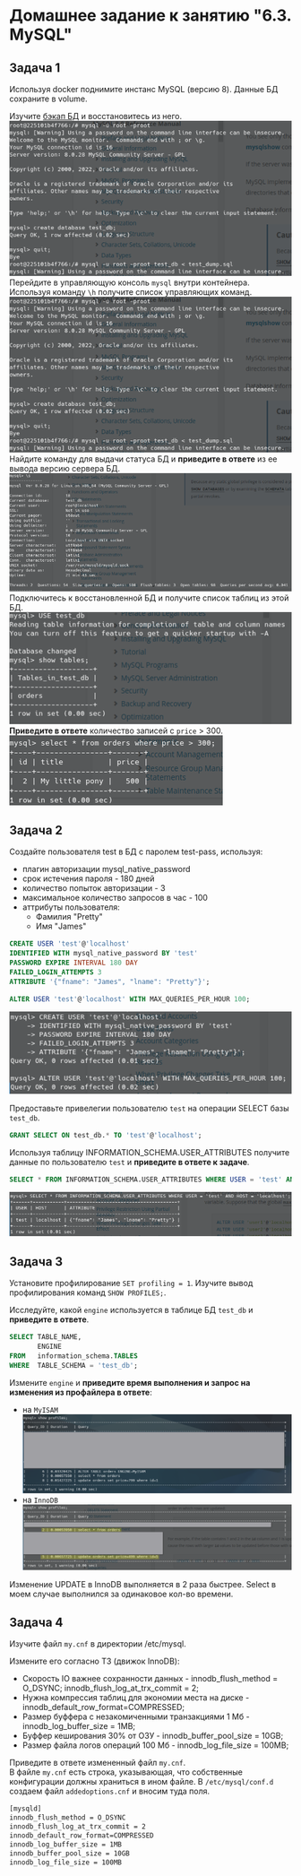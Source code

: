 # Домашнее задание к занятию "6.3. MySQL"

## Задача 1

Используя docker поднимите инстанс MySQL (версию 8). Данные БД сохраните в volume.

Изучите [бэкап БД](https://github.com/netology-code/virt-homeworks/tree/master/06-db-03-mysql/test_data) и 
восстановитесь из него.  
![taskrestore!](/24_Lesson_06-db-03-mysql/images/taskrestoredb.png)  
Перейдите в управляющую консоль `mysql` внутри контейнера.
Используя команду `\h` получите список управляющих команд.  
![taskrestoredb!](/24_Lesson_06-db-03-mysql/images/taskrestoredb.png)    
Найдите команду для выдачи статуса БД и **приведите в ответе** из ее вывода версию сервера БД.  
![taskstatus!](/24_Lesson_06-db-03-mysql/images/taskstatus.png)    
Подключитесь к восстановленной БД и получите список таблиц из этой БД.  
![taskshwotables!](/24_Lesson_06-db-03-mysql/images/showtables.png)  
**Приведите в ответе** количество записей с `price` > 300.  
![taskselect!](/24_Lesson_06-db-03-mysql/images/taskselect.png)   


## Задача 2

Создайте пользователя test в БД c паролем test-pass, используя:
- плагин авторизации mysql_native_password
- срок истечения пароля - 180 дней 
- количество попыток авторизации - 3 
- максимальное количество запросов в час - 100
- аттрибуты пользователя:
    - Фамилия "Pretty"
    - Имя "James"

```sql
CREATE USER 'test'@'localhost' 
IDENTIFIED WITH mysql_native_password BY 'test' 
PASSWORD EXPIRE INTERVAL 180 DAY 
FAILED_LOGIN_ATTEMPTS 3 
ATTRIBUTE '{"fname": "James", "lname": "Pretty"}';
```
```sql
ALTER USER 'test'@'localhost' WITH MAX_QUERIES_PER_HOUR 100;
```  
![taskuser!](/24_Lesson_06-db-03-mysql/images/taskuser.png)  

Предоставьте привелегии пользователю `test` на операции SELECT базы `test_db`.
```sql
GRANT SELECT ON test_db.* TO 'test'@'localhost';
```
Используя таблицу INFORMATION_SCHEMA.USER_ATTRIBUTES получите данные по пользователю `test` и 
**приведите в ответе к задаче**.
```sql
SELECT * FROM INFORMATION_SCHEMA.USER_ATTRIBUTES WHERE USER = 'test' AND HOST = 'localhost';
```
![taskattr!](/24_Lesson_06-db-03-mysql/images/taskattr.png)  

## Задача 3
Установите профилирование `SET profiling = 1`.
Изучите вывод профилирования команд `SHOW PROFILES;`.

Исследуйте, какой `engine` используется в таблице БД `test_db` и **приведите в ответе**.
```sql
SELECT TABLE_NAME,
       ENGINE
FROM   information_schema.TABLES
WHERE  TABLE_SCHEMA = 'test_db';
```
Измените `engine` и **приведите время выполнения и запрос на изменения из профайлера в ответе**:
- на `MyISAM`  
![taskmyisambenchmark!](/24_Lesson_06-db-03-mysql/images/taskmyisambenchmark.png)  
- на `InnoDB`  
![taskinnobenchmark!](/24_Lesson_06-db-03-mysql/images/taskinnobenchmark.png)  

Изменение UPDATE в InnoDB выполняется в 2 раза быстрее. Select в моем случае выполнился за одинаковое кол-во времени.
## Задача 4 

Изучите файл `my.cnf` в директории /etc/mysql.

Измените его согласно ТЗ (движок InnoDB):
- Скорость IO важнее сохранности данных - innodb_flush_method = O_DSYNC; innodb_flush_log_at_trx_commit = 2;
- Нужна компрессия таблиц для экономии места на диске - innodb_default_row_format=COMPRESSED;
- Размер буффера с незакомиченными транзакциями 1 Мб - innodb_log_buffer_size = 1MB;
- Буффер кеширования 30% от ОЗУ - innodb_buffer_pool_size = 10GB;
- Размер файла логов операций 100 Мб - innodb_log_file_size = 100MB;

Приведите в ответе измененный файл `my.cnf`.  
В файле `my.cnf` есть строка, указывающая, что собственные конфигурации должны храниться в ином файле. 
В `/etc/mysql/conf.d` создаем файл `addedoptions.cnf` и вносим туда поля.
```commandline
[mysqld]
innodb_flush_method = O_DSYNC
innodb_flush_log_at_trx_commit = 2
innodb_default_row_format=COMPRESSED
innodb_log_buffer_size = 1MB
innodb_buffer_pool_size = 10GB
innodb_log_file_size = 100MB
```

